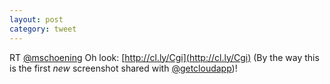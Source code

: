 ```yaml
---
layout: post
category: tweet
---
```

RT [@mschoening](http://twitter.com/mschoening) Oh look: [http://cl.ly/Cgi](http://cl.ly/Cgi) (By the way this is the first *new* screenshot shared with [@getcloudapp](http://twitter.com/getcloudapp))!
